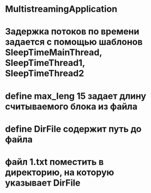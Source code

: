 # MultistreamingApplication
# Задержка потоков по времени задается с помощью шаблонов SleepTimeMainThread, SleepTimeThread1,  SleepTimeThread2
# define max_leng 15 задает длину считываемого блока из файла
# define DirFile содержит путь до файла
# файл 1.txt поместить в директорию, на которую указывает DirFile
